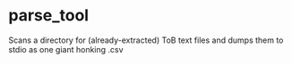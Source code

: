 # parse_tool 

Scans a directory for (already-extracted) ToB text files and dumps them to stdio as one giant honking .csv